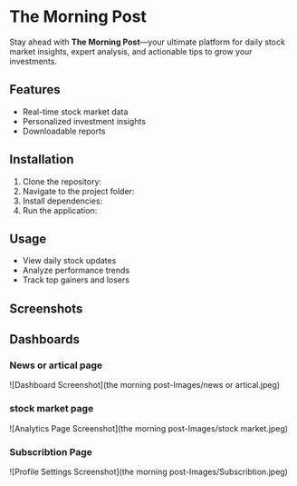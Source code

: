 # The Morning Post

Stay ahead with **The Morning Post**—your ultimate platform for daily stock market insights, expert analysis, and actionable tips to grow your investments.

## Features
- Real-time stock market data
- Personalized investment insights
- Downloadable reports

## Installation
1. Clone the repository:
2. Navigate to the project folder:
3. Install dependencies:
4. Run the application:


## Usage
- View daily stock updates
- Analyze performance trends
- Track top gainers and losers

## Screenshots

## Dashboards

### News or artical page
![Dashboard Screenshot](the morning post-Images/news or artical.jpeg)

### stock market page
![Analytics Page Screenshot](the morning post-Images/stock market.jpeg)

### Subscribtion Page
![Profile Settings Screenshot](the morning post-Images/Subscribtion.jpeg)









